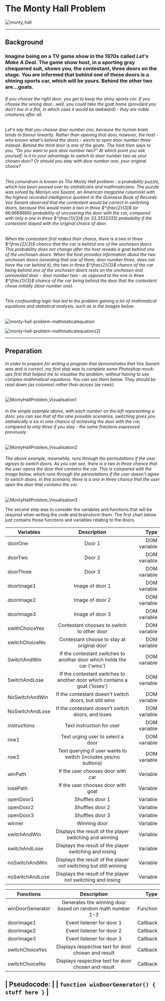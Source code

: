 # The Monty Hall Problem

![monty_hall](https://user-images.githubusercontent.com/52511353/202871777-56df5935-d665-44bf-992f-1d3c188237ac.jpeg)

---

## Background

### Imagine being on a TV game show in the 1970s called *Let's Make A Deal*. The game show host, in a sporting gray chequered suit, shows you, the contestant, three doors on the stage. You are informed that behind one of these doors is a shining sports car, which will be yours. Behind the other two are...goats. 
###### If you choose the right door, you get to keep the shiny sports car. If you choose the wrong door...well, you *could* take the goat home (provided you don't live in a flat, in which case it would be awkward) - they are noble creatures after all.
###### Let's say that you choose door number one, because the human brain tends to favour linearity. Rather than opening that door, however, the host - who knows what's behind the doors - elects to open door number three instead. Behind the third door is one of the goats. The host then says to you, "Do you want to pick door number two?" At which point you ask yourself: is it to your advantage to switch to door number two as your chosen door? Or should you stay with door number one, your original choice?
###### This conundrum is known as The Monty Hall problem - a probability puzzle, which has been poured over by statisticans and mathmaticians. The puzzle was solved by Marilyn vos Savant, an American magazine columnist with the highest recorded intelligence quotient in the *Guinness Book of Records*. Vos Savant observed that the contestent would be correct in switching doors, because this would mean a two in three $^\frac{2}{3}$ (or 66.6666666) probability of uncovering the door with the car, compared with only a one in three $^\frac{1}{3}$ (or 33.3333333) probability if the contestent stayed with the original choice of door.
###### When the contestant first makes their choice, there is a two in three $^\frac{2}{3}$ chance that the car is behind one of the unchosen doors. This probability does not change after the host reveals a goat behind one of the unchosen doors. When the host provides information about the two unchosen doors (revealing that one of them, door number three, does not have the car behind it), the two in three $^\frac{2}{3}$ chance of the car being behind one of the unchosen doors rests on the unchosen and unrevealed door - door number two - as opposed to the one in three $^\frac{1}{3}$ chance of the car being behind the door that the contestent chose initially (door number one). 
###### This confounding logic has led to the problem gaining a lot of mathmatical equations and statistical analysis, such as in the images below:

![monty-hall-problem-mathmaticalequation](https://user-images.githubusercontent.com/52511353/202873316-72600ac2-83d9-44ee-94cf-ef51a03d3eb9.png)

![monty-hall-problem-mathmaticalequation(2)](https://user-images.githubusercontent.com/52511353/202872160-da03657d-b52a-445f-b638-f68e68b294cb.jpg)

--- 
## Preparation

###### In order to prepare for writing a program that demonstrates that Vos Savant was and is correct, my first step was to complete some Photoshop mock-ups first that helped me to visualise the problem, without having to use complex mathmatical equations. You can see them below. They should be read down (as columns) rather than across (as rows). 

![MontyHallProblem_Visualisation1](https://user-images.githubusercontent.com/52511353/202873322-a004bb5c-82ab-459d-aff4-6b3623dc5582.jpg)

###### In the simple example above, with each number on the left representing a door, you can see that of the nine possible scenarios, switching gives you statistically a six in nine chance of achieving the door with the car, compared to only three if you stay - the same fractions expressed previously.

![MontyHallProblem_Visualisation2](https://user-images.githubusercontent.com/52511353/202874447-f76882dd-1fe9-4ec5-8323-98a83571d92c.jpg)

###### The above example, meanwhile, runs through the permutations if the user agrees to switch doors. As you can see, there is a two in three chance that the user opens the door that contains the car. This is compared with the image below, which runs through the permutations if the user *doesn't* agree to switch doors. In this scenario, there is a one in three chance that the user open the door that contains the car. 

![MontyHallProblem_Visualisation3](https://user-images.githubusercontent.com/52511353/202874454-97af8b54-72a1-4c89-a550-9c791c5c01a4.jpg)

The second step was to consider the variables and functions that will be required when writing the code and brainstorm them. The first chart below just contains those functions and variables relating to the doors. 

| Variables                       | Description                                                               | Type                  |
| -------------                   |:-------------:                                                            | -----:                |
| doorOne                         | Door 1                                                                    | DOM variable          |
| doorTwo                         | Door 2                                                                    | DOM variable          |
| doorThree                       | Door 3                                                                    | DOM variable          |
| doorImage1                      | Image of door 1                                                           | DOM variable          |
| doorImage2                      | Image of door 2                                                           | DOM variable          |
| doorImage3                      | Image of door 3                                                           | DOM variable          |
| swithChoiceYes                  | Contestant chooses to switch to other door                                | DOM variable          |
| switchChoiceNo                  | Contestant choose to stay at original door                                | DOM variable          |
| SwitchAndWin                    | If the contestant switches to another door which holds the car ('wins')   | DOM variable          |
| SwitchAndLose                   | If the contestant switches to another door which contains a goat ('loses')| DOM variable          |
| NoSwitchAndWin                  | If the contestant doesn't switch doors, but still wins                    | DOM variable          |
| NoSwitchAndLose                 | If the contestant doesn't switch doors, and loses                         | DOM variable          |
| instructions                    | Text instruction for user                                                 | DOM variable          |
| row1                            | Text urging user to select a door                                         | DOM variable          |
| row2                            | Text querying if user wants to switch (includes yes/no buttons)           | DOM variable          |
| winPath                         | If the user chooses door with car                                         | Variable              |
| losePath                        | If the user chooses door with goat                                        | Variable              |
| openDoor1                       | Shuffles door 1                                                           | Variable              |
| openDoor2                       | Shuffles door 2                                                           | Variable              |
| openDoor3                       | Shuffles door 3                                                           | Variable              |
| winner                          | Winning door                                                              | Variable              |
| switchAndWin                    | Displays the result of the player switching and winning                   | Variable              |
| switchAndLose                   | Displays the result of the player switching and losing                    | Variable              |
| noSwitchAndWin                  | Displays the result of the player not switching but still winning         | Variable              |
| noSwitchAndLose                 | Displays the result of the player not switching and losing                | Variable              |


| Functions                       | Description                                                               | Type                  |
| -------------                   |:-------------:                                                            | -----:                |
| winDoorGenerator                | Generates the winning door based on random math number 1-3                | Function              |           
| doorImage1                      | Event listener for door 1                                                 | Callback              |
| doorImage2                      | Event listener for door 2                                                 | Callback              |
| doorImage3                      | Event listener for door 3                                                 | Callback              |
| switchChoiceYes                 | Displays respective text for door chosen and result                       | Callback              |
| switchChoiceNo                  | Displays respective text for door chosen and result                       | Callback              |


| Pseudocode:                     |
| ```function winDoorGenerator() {
 stuff here
}```                              |
---
